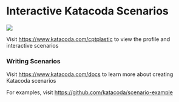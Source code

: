 # Interactive Katacoda Scenarios

[![](http://shields.katacoda.com/katacoda/cptplastic/count.svg)](https://www.katacoda.com/cptplastic "Get your profile on Katacoda.com")

Visit https://www.katacoda.com/cptplastic to view the profile and interactive scenarios

### Writing Scenarios
Visit https://www.katacoda.com/docs to learn more about creating Katacoda scenarios

For examples, visit https://github.com/katacoda/scenario-example
